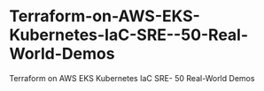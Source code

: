# Terraform-on-AWS-EKS-Kubernetes-IaC-SRE--50-Real-World-Demos
Terraform on AWS EKS Kubernetes IaC SRE- 50 Real-World Demos
